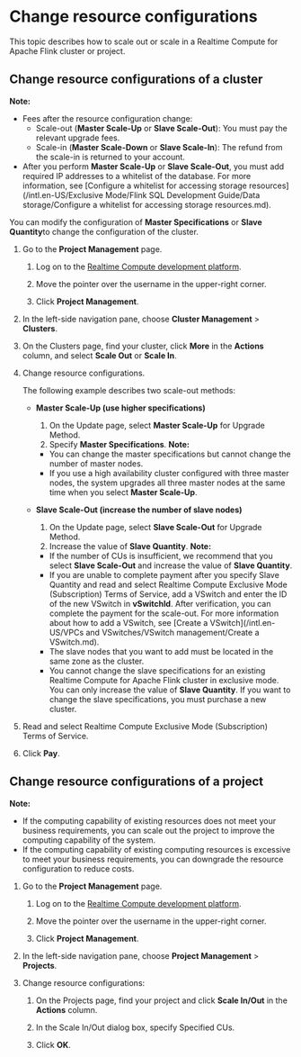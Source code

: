 # Change resource configurations

This topic describes how to scale out or scale in a Realtime Compute for Apache Flink cluster or project.

## Change resource configurations of a cluster

**Note:**

-   Fees after the resource configuration change:
    -   Scale-out \(**Master Scale-Up** or **Slave Scale-Out**\): You must pay the relevant upgrade fees.
    -   Scale-in \(**Master Scale-Down** or **Slave Scale-In**\): The refund from the scale-in is returned to your account.
-   After you perform **Master Scale-Up** or **Slave Scale-Out**, you must add required IP addresses to a whitelist of the database. For more information, see [Configure a whitelist for accessing storage resources](/intl.en-US/Exclusive Mode/Flink SQL Development Guide/Data storage/Configure a whitelist for accessing storage resources.md).

You can modify the configuration of **Master Specifications** or **Slave Quantity**to change the configuration of the cluster.

1.  Go to the **Project Management** page.

    1.  Log on to the [Realtime Compute development platform](https://stream-ap-southeast-3.console.aliyun.com).

    2.  Move the pointer over the username in the upper-right corner.

    3.  Click **Project Management**.

2.  In the left-side navigation pane, choose **Cluster Management** \> **Clusters**.

3.  On the Clusters page, find your cluster, click **More** in the **Actions** column, and select **Scale Out** or **Scale In**.

4.  Change resource configurations.

    The following example describes two scale-out methods:

    -   **Master Scale-Up \(use higher specifications\)**

        1.  On the Update page, select **Master Scale-Up** for Upgrade Method.
        2.  Specify **Master Specifications**.
        **Note:**

        -   You can change the master specifications but cannot change the number of master nodes.
        -   If you use a high availability cluster configured with three master nodes, the system upgrades all three master nodes at the same time when you select **Master Scale-Up**.
    -   **Slave Scale-Out \(increase the number of slave nodes\)**

        1.  On the Update page, select **Slave Scale-Out** for Upgrade Method.
        2.  Increase the value of **Slave Quantity**.
        **Note:**

        -   If the number of CUs is insufficient, we recommend that you select **Slave Scale-Out** and increase the value of **Slave Quantity**.
        -   If you are unable to complete payment after you specify Slave Quantity and read and select Realtime Compute Exclusive Mode \(Subscription\) Terms of Service, add a VSwitch and enter the ID of the new VSwitch in **vSwitchId**. After verification, you can complete the payment for the scale-out. For more information about how to add a VSwitch, see [Create a VSwitch](/intl.en-US/VPCs and VSwitches/VSwitch management/Create a VSwitch.md).
        -   The slave nodes that you want to add must be located in the same zone as the cluster.
        -   You cannot change the slave specifications for an existing Realtime Compute for Apache Flink cluster in exclusive mode. You can only increase the value of **Slave Quantity**. If you want to change the slave specifications, you must purchase a new cluster.
5.  Read and select Realtime Compute Exclusive Mode \(Subscription\) Terms of Service.

6.  Click **Pay**.


## Change resource configurations of a project

**Note:**

-   If the computing capability of existing resources does not meet your business requirements, you can scale out the project to improve the computing capability of the system.
-   If the computing capability of existing computing resources is excessive to meet your business requirements, you can downgrade the resource configuration to reduce costs.

1.  Go to the **Project Management** page.

    1.  Log on to the [Realtime Compute development platform](https://stream-ap-southeast-3.console.aliyun.com).

    2.  Move the pointer over the username in the upper-right corner.

    3.  Click **Project Management**.

2.  In the left-side navigation pane, choose **Project Management** \> **Projects**.

3.  Change resource configurations:

    1.  On the Projects page, find your project and click **Scale In/Out** in the **Actions** column.

    2.  In the Scale In/Out dialog box, specify Specified CUs.

    3.  Click **OK**.


